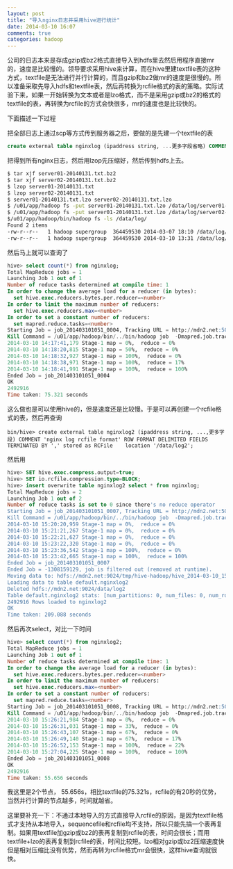 ```yaml
---
layout: post
title: "导入nginx日志并采用hive进行统计"
date: 2014-03-10 16:07
comments: true
categories: hadoop
---
```


公司的日志本来是存成gzip或bz2格式直接导入到hdfs里去然后用程序直接mr的，速度是比较慢的。领导要求采用hive来计算，而在hive里建textfile表的这种方式，textfile是无法进行并行计算的，而且gzip和bz2做mr的速度是很慢的。所以准备采取先导入hdfs和textfile表，然后再转换为rcfile格式的表的策略。实际试验下来，如果一开始转换为文本或者是lzo格式，而不是采用gzip或bz2的格式的textfile的表，再转换为rcfile的方式会快很多，mr的速度也是比较快的。

下面描述一下过程
<!-- more -->

把全部日志上通过scp等方式传到服务器之后，要做的是先建一个textfile的表

```sql
create external table nginxlog (ipaddress string, ...更多字段省略) COMMENT 'nginx log' ROW FORMAT DELIMITED FIELDS TERMINATED BY ',' stored as textfile    location '/data/log';
```

把得到所有nginx日志，然后用lzop先压缩好，然后传到hdfs上去。

```sh
$ tar xjf server01-20140131.txt.bz2
$ tar xjf server02-20140131.txt.bz2
$ lzop server01-20140131.txt 
$ lzop server02-20140131.txt 
$ server01-20140131.txt.lzo server02-20140131.txt.lzo
$ /u01/app/hadoop fs -put server01-20140131.txt.lzo /data/log/server01-20140131.txt.lzo
$ /u01/app/hadoop fs -put server01-20140131.txt.lzo /data/log/server02-20140131.txt.lzo
$/u01/app/hadoop/bin/hadoop fs -ls /data/log/
Found 2 items
-rw-r--r--   1 hadoop supergroup  364459530 2014-03-07 18:10 /data/log/server01-20140131.txt.lzo
-rw-r--r--   1 hadoop supergroup  364459530 2014-03-10 13:31 /data/log/server02-20140201.txt.lzo
```

然后马上就可以查询了

```sql
hive> select count(*) from nginxlog;
Total MapReduce jobs = 1
Launching Job 1 out of 1
Number of reduce tasks determined at compile time: 1
In order to change the average load for a reducer (in bytes):
  set hive.exec.reducers.bytes.per.reducer=<number>
In order to limit the maximum number of reducers:
  set hive.exec.reducers.max=<number>
In order to set a constant number of reducers:
  set mapred.reduce.tasks=<number>
Starting Job = job_201403101051_0004, Tracking URL = http://mdn2.net:50030/jobdetails.jsp?jobid=job_201403101051_0004
Kill Command = /u01/app/hadoop/bin/../bin/hadoop job  -Dmapred.job.tracker=mdn2.net:9025 -kill job_201403101051_0004
2014-03-10 14:17:41,179 Stage-1 map = 0%,  reduce = 0%
2014-03-10 14:18:20,815 Stage-1 map = 50%,  reduce = 0%
2014-03-10 14:18:32,927 Stage-1 map = 100%,  reduce = 0%
2014-03-10 14:18:38,971 Stage-1 map = 100%,  reduce = 17%
2014-03-10 14:18:41,991 Stage-1 map = 100%,  reduce = 100%
Ended Job = job_201403101051_0004
OK
2492916
Time taken: 75.321 seconds
```

这么做也是可以使用hive的，但是速度还是比较慢。于是可以再创建一个rcfile格式的表，然后再查询

```
bin/hive> create external table nginxlog2 (ipaddress string, ...,更多字段) COMMENT 'nginx log rcfile format' ROW FORMAT DELIMITED FIELDS TERMINATED BY ',' stored as RCFile    location '/data/log2';
```

然后用

```sql
hive> SET hive.exec.compress.output=true;
hive> SET io.rcfile.compression.type=BLOCK;
hive> insert overwrite table nginxlog2 select * from nginxlog;
Total MapReduce jobs = 2
Launching Job 1 out of 2
Number of reduce tasks is set to 0 since there's no reduce operator
Starting Job = job_201403101051_0007, Tracking URL = http://mdn2.net:50030/jobdetails.jsp?jobid=job_201403101051_0007
Kill Command = /u01/app/hadoop/bin/../bin/hadoop job  -Dmapred.job.tracker=mdn2.net:9025 -kill job_201403101051_0007
2014-03-10 15:20:20,959 Stage-1 map = 0%,  reduce = 0%
2014-03-10 15:21:21,267 Stage-1 map = 0%,  reduce = 0%
2014-03-10 15:22:21,627 Stage-1 map = 0%,  reduce = 0%
2014-03-10 15:23:22,320 Stage-1 map = 0%,  reduce = 0%
2014-03-10 15:23:36,542 Stage-1 map = 100%,  reduce = 0%
2014-03-10 15:23:42,665 Stage-1 map = 100%,  reduce = 100%
Ended Job = job_201403101051_0007
Ended Job = -1308159129, job is filtered out (removed at runtime).
Moving data to: hdfs://mdn2.net:9024/tmp/hive-hadoop/hive_2014-03-10_15-20-15_076_2561493179927538497/-ext-10000
Loading data to table default.nginxlog2
Deleted hdfs://mdn2.net:9024/data/log2
Table default.nginxlog2 stats: [num_partitions: 0, num_files: 0, num_rows: 0, total_size: 0]
2492916 Rows loaded to nginxlog2
OK
Time taken: 209.088 seconds
```

然后再次select，对比一下时间

```sql
hive> select count(*) from nginxlog2;
Total MapReduce jobs = 1
Launching Job 1 out of 1
Number of reduce tasks determined at compile time: 1
In order to change the average load for a reducer (in bytes):
  set hive.exec.reducers.bytes.per.reducer=<number>
In order to limit the maximum number of reducers:
  set hive.exec.reducers.max=<number>
In order to set a constant number of reducers:
  set mapred.reduce.tasks=<number>
Starting Job = job_201403101051_0008, Tracking URL = http://mdn2.net:50030/jobdetails.jsp?jobid=job_201403101051_0008
Kill Command = /u01/app/hadoop/bin/../bin/hadoop job  -Dmapred.job.tracker=mdn2.net:9025 -kill job_201403101051_0008
2014-03-10 15:26:21,984 Stage-1 map = 0%,  reduce = 0%
2014-03-10 15:26:31,031 Stage-1 map = 33%,  reduce = 0%
2014-03-10 15:26:43,107 Stage-1 map = 67%,  reduce = 0%
2014-03-10 15:26:49,140 Stage-1 map = 67%,  reduce = 17%
2014-03-10 15:26:52,153 Stage-1 map = 100%,  reduce = 22%
2014-03-10 15:27:04,225 Stage-1 map = 100%,  reduce = 100%
Ended Job = job_201403101051_0008
OK
2492916
Time taken: 55.656 seconds
```

我这里是2个节点， 55.656s，相比textfile的75.321s，rcfile的有20秒的优势，当然并行计算的节点越多，时间就越省。

这里要补充一下：不通过本地导入的方式直接导入rcfile的原因，是因为textfile格式才支持从本地导入，sequencefile和rcfile均不支持，所以只能先搞一个表再复制。如果用textfile加gzip或bz2的表再复制到rcfile的表，时间会很长；而用textfile+lzo的表再复制到rcfile的表，时间比较短。lzo相对gzip或bz2压缩速度快但是相对压缩比没有优势，然而再转为rcfile格式mr会很快，这样hive查询就很快。

